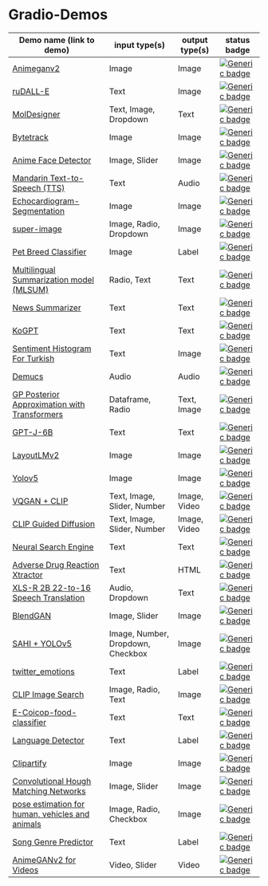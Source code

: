 # Gradio-Demos

| Demo name (link to demo)   | input type(s)  | output type(s) | status badge                                                           |
|----------------------------|----------------|----------------|------------------------------------------------------------------------------------------------------|
| [Animeganv2](https://huggingface.co/spaces/akhaliq/AnimeGANv2)                 | Image          | Image          | [![Generic badge](https://img.shields.io/badge/Live-Yes-<COLOR>.svg)](https://shields.io/) |
| [ruDALL-E](https://huggingface.co/spaces/anton-l/rudall-e)                            |    Text           |      Image          | [![Generic badge](https://img.shields.io/badge/Live-Yes-<COLOR>.svg)](https://shields.io/)                                                                                                      |
| [MolDesigner](http://deeppurpose.sunlab.org/)                          |  Text, Image, Dropdown             |  Text              | [![Generic badge](https://img.shields.io/badge/Live-Yes-<COLOR>.svg)](https://shields.io/)                                                                                                     |
|  [Bytetrack](https://huggingface.co/spaces/akhaliq/bytetrack)                         |  Image              |      Image          |  [![Generic badge](https://img.shields.io/badge/Live-Yes-<COLOR>.svg)](https://shields.io/)                                                                                                     |
| [Anime Face Detector](https://huggingface.co/spaces/hysts/anime-face-detector-demo)                          |    Image, Slider            |    Image     |  [![Generic badge](https://img.shields.io/badge/Live-Yes-<COLOR>.svg)](https://shields.io/)                                                                                                                                                                   |
|  [Mandarin Text-to-Speech (TTS)](https://huggingface.co/spaces/eugenesiow/mandarin-tts) |         Text      |       Audio         |     [![Generic badge](https://img.shields.io/badge/Live-Yes-<COLOR>.svg)](https://shields.io/)                                                                                                 |
|  [Echocardiogram-Segmentation](https://huggingface.co/spaces/abidlabs/Echocardiogram-Segmentation)                          |      Image          |     Image           |            [![Generic badge](https://img.shields.io/badge/Live-Yes-<COLOR>.svg)](https://shields.io/)                                                                                                                                                             |
|  [super-image](https://huggingface.co/spaces/eugenesiow/super-image)                          |    Image, Radio, Dropdown            |      Image          |                             [![Generic badge](https://img.shields.io/badge/Live-Yes-<COLOR>.svg)](https://shields.io/)                                                                           |
|      [Pet Breed Classifier](https://huggingface.co/spaces/tmabraham/fastai_pet_classifier)                      |     Image           |    Label            |                        [![Generic badge](https://img.shields.io/badge/Live-Yes-<COLOR>.svg)](https://shields.io/)                                                                                 |
|  [Multilingual Summarization model (MLSUM)](https://huggingface.co/spaces/mrm8488/summarizer_mlsum)                          |      Radio, Text          |  Text              |                     [![Generic badge](https://img.shields.io/badge/Live-Yes-<COLOR>.svg)](https://shields.io/)                                                                                  |
|  [News Summarizer](https://huggingface.co/spaces/Alifarsi/news_summarizer)                        |    Text            |    Text            |    [![Generic badge](https://img.shields.io/badge/Live-Yes-<COLOR>.svg)](https://shields.io/)                                                                                                       |
|    [KoGPT](https://huggingface.co/spaces/akhaliq/kogpt)                        |       Text         |      Text          |          [![Generic badge](https://img.shields.io/badge/Live-Yes-<COLOR>.svg)](https://shields.io/)                                                                                                |
|   [Sentiment Histogram For Turkish](https://huggingface.co/spaces/savasy/SentimentHistogramForTurkish)                         |   Text             |    Image            |             [![Generic badge](https://img.shields.io/badge/Live-Yes-<COLOR>.svg)](https://shields.io/)                                                                                           |
|  [Demucs](https://huggingface.co/spaces/akhaliq/demucs)                          |     Audio           |   Audio             |      [![Generic badge](https://img.shields.io/badge/Live-Yes-<COLOR>.svg)](https://shields.io/)                                                                                                   |
|   [GP Posterior Approximation with Transformers](https://huggingface.co/spaces/samuelinferences/transformers-can-do-bayesian-inference)                        |          Dataframe, Radio      |   Text, Image             |         [![Generic badge](https://img.shields.io/badge/Live-Yes-<COLOR>.svg)](https://shields.io/)                                                                                                 |
|   [GPT-J-6B](https://huggingface.co/spaces/mrm8488/GPT-J-6B)                         |   Text             |    Text            |        [![Generic badge](https://img.shields.io/badge/Live-Yes-<COLOR>.svg)](https://shields.io/)                                                                                                                                                                             |
|  [LayoutLMv2](https://huggingface.co/spaces/nielsr/LayoutLMv2-FUNSD)                       |      Image          |      Image          |     [![Generic badge](https://img.shields.io/badge/Live-Yes-<COLOR>.svg)](https://shields.io/)                                                                                                                                                                       |
| [Yolov5](https://huggingface.co/spaces/akhaliq/YOLOv5)                           |     Image           |      Image          |          [![Generic badge](https://img.shields.io/badge/Live-Yes-<COLOR>.svg)](https://shields.io/)                                                                                                                                                                    |
|   [VQGAN + CLIP](https://huggingface.co/spaces/akhaliq/VQGAN_CLIP)                         |     Text, Image, Slider, Number         |       Image, Video        |               [![Generic badge](https://img.shields.io/badge/Live-Yes-<COLOR>.svg)](https://shields.io/)                                                                                                                                                            |
|   [CLIP Guided Diffusion](https://huggingface.co/spaces/akhaliq/clip-guided-diffusion)                         |     Text, Image, Slider, Number         |       Image, Video        |               [![Generic badge](https://img.shields.io/badge/Live-Yes-<COLOR>.svg)](https://shields.io/)                                                                                                                                                            |
|   [Neural Search Engine](https://huggingface.co/spaces/SEARCH/NSE)                         |     Text        |       Text       |               [![Generic badge](https://img.shields.io/badge/Live-Yes-<COLOR>.svg)](https://shields.io/)                                                                                                                                                            |
|   [Adverse Drug Reaction Xtractor](https://huggingface.co/spaces/ADRXtractor/ADR_Xtractor)                         |     Text        |       HTML      |               [![Generic badge](https://img.shields.io/badge/Live-Yes-<COLOR>.svg)](https://shields.io/)                                                                                                                                                            |
|   [XLS-R 2B 22-to-16 Speech Translation](https://huggingface.co/spaces/facebook/XLS-R-2B-22-16)                         |     Audio, Dropdown        |       Text      |               [![Generic badge](https://img.shields.io/badge/Live-Yes-<COLOR>.svg)](https://shields.io/)                                                                                                                                                            |
|   [BlendGAN](https://huggingface.co/spaces/akhaliq/BlendGAN)                         |     Image, Slider       |       Image      |               [![Generic badge](https://img.shields.io/badge/Live-Yes-<COLOR>.svg)](https://shields.io/)                                                                                                                                                            |
|   [SAHI + YOLOv5](https://huggingface.co/spaces/fcakyon/sahi-yolov5)                         |     Image, Number, Dropdown, Checkbox       |       Image      |               [![Generic badge](https://img.shields.io/badge/Live-Yes-<COLOR>.svg)](https://shields.io/)                                                                                                                                                            |
|   [twitter_emotions](https://huggingface.co/spaces/trnt/twitter_emotions)                         |     Text       |      Label     |               [![Generic badge](https://img.shields.io/badge/Live-Yes-<COLOR>.svg)](https://shields.io/)                                                                                                                                                            |
|   [CLIP Image Search](https://huggingface.co/spaces/JLD/clip-image-search)                         |     Image, Radio, Text       |      Image     |               [![Generic badge](https://img.shields.io/badge/Live-Yes-<COLOR>.svg)](https://shields.io/)                                                                                                                                                            |
|   [E-Coicop-food-classifier](https://huggingface.co/spaces/peter2000/E-Coicop-food-classifier)                         |     Text       |      Text    |               [![Generic badge](https://img.shields.io/badge/Live-Yes-<COLOR>.svg)](https://shields.io/)                                                                                                                                                            |
|   [Language Detector](https://huggingface.co/spaces/ivanlau/language-detection-xlm-roberta-base)                         |     Text       |      Label    |               [![Generic badge](https://img.shields.io/badge/Live-Yes-<COLOR>.svg)](https://shields.io/)                                                                                                                                                            |
|   [Clipartify](https://huggingface.co/spaces/Norod78/Clipartify)                         |     Image       |      Image    |               [![Generic badge](https://img.shields.io/badge/Live-Yes-<COLOR>.svg)](https://shields.io/)                                                                                                                                                            |
|   [Convolutional Hough Matching Networks](https://huggingface.co/spaces/taesiri/ConvolutionalHoughMatchingNetworks)                         |     Image, Slider       |      Image    |               [![Generic badge](https://img.shields.io/badge/Live-Yes-<COLOR>.svg)](https://shields.io/)                                                                                                                                                            |
|   [pose estimation for human, vehicles and animals](https://huggingface.co/spaces/peterbonnesoeur/pose_demo)                         |     Image, Radio, Checkbox      |      Image    |               [![Generic badge](https://img.shields.io/badge/Live-Yes-<COLOR>.svg)](https://shields.io/)                                                                                                                                                            |
|   [Song Genre Predictor](https://huggingface.co/spaces/bharat-raghunathan/song-lyrics-classifier)                         |   Text     |      Label    |               [![Generic badge](https://img.shields.io/badge/Live-Yes-<COLOR>.svg)](https://shields.io/)                                                                                                                                                            |
|   [AnimeGANv2 for Videos](https://huggingface.co/spaces/nateraw/animegan-v2-for-videos)                         |   Video, Slider     |      Video   |               [![Generic badge](https://img.shields.io/badge/Live-Yes-<COLOR>.svg)](https://shields.io/)                                                                                                                                                            |
